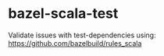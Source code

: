 # bazel-scala-test

Validate issues with test-dependencies using: https://github.com/bazelbuild/rules_scala
